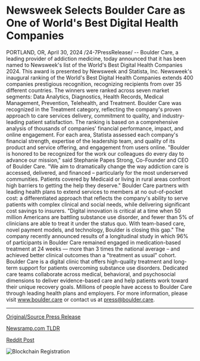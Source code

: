 # Newsweek Selects Boulder Care as One of World's Best Digital Health Companies

PORTLAND, OR, April 30, 2024 /24-7PressRelease/ -- Boulder Care, a leading provider of addiction medicine, today announced that it has been named to Newsweek's list of the World's Best Digital Health Companies 2024. This award is presented by Newsweek and Statista, Inc.  Newsweek's inaugural ranking of the World's Best Digital Health Companies extends 400 companies prestigious recognition, recognizing recipients from over 35 different countries. The winners were ranked across seven market segments: Data Analytics, Diagnostics, Health Records, Medical Management, Prevention, Telehealth, and Treatment.   Boulder Care was recognized in the Treatment category, reflecting the company's proven approach to care services delivery, commitment to quality, and industry-leading patient satisfaction.  The ranking is based on a comprehensive analysis of thousands of companies' financial performance, impact, and online engagement. For each area, Statista assessed each company's financial strength, expertise of the leadership team, and quality of its product and service offering, and engagement from users online.  "Boulder is honored to be recognized for the work our colleagues do every day to advance our mission," said Stephanie Papes Strong, Co-Founder and CEO of Boulder Care.   "We aim to dramatically change the way addiction care is accessed, delivered, and financed – particularly for the most underserved communities. Patients covered by Medicaid or living in rural areas confront high barriers to getting the help they deserve."   Boulder Care partners with leading health plans to extend services to members at no out-of-pocket cost: a differentiated approach that reflects the company's ability to serve patients with complex clinical and social needs, while delivering significant cost savings to insurers.  "Digital innovation is critical at a time when 50 million Americans are battling substance use disorder, and fewer than 5% of clinicians are able to treat it under the status quo. With team-based care, novel payment models, and technology, Boulder is closing this gap."  The company recently announced results of a longitudinal study in which 96% of participants in Boulder Care remained engaged in medication-based treatment at 24 weeks — more than 3 times the national average – and achieved better clinical outcomes than a "treatment as usual" cohort.  Boulder Care is a digital clinic that offers high-quality treatment and long-term support for patients overcoming substance use disorders. Dedicated care teams collaborate across medical, behavioral, and psychosocial dimensions to deliver evidence-based care and help patients work toward their unique recovery goals. Millions of people have access to Boulder Care through leading health plans and employers. For more information, please visit www.boulder.care or contact us at press@boulder.care. 

---

[Original/Source Press Release](https://www.24-7pressrelease.com/press-release/510497/newsweek-selects-boulder-care-as-one-of-worlds-best-digital-health-companies)
                    

[Newsramp.com TLDR](None) 



[Reddit Post](https://www.reddit.com/r/HealthCareNewsInfo/comments/1cgmrxw/boulder_care_named_to_newsweeks_list_of_worlds/) 



![Blockchain Registration](https://cdn.newsramp.app/24-7PressRelease/qrcode/244/30/lushjEvF.webp)